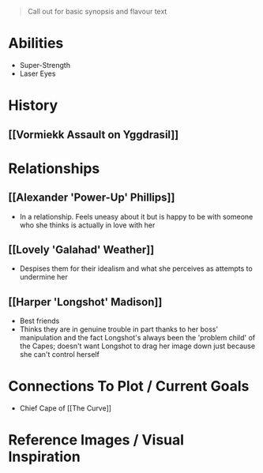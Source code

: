 > Call out for basic synopsis and flavour text

# Abilities
* Super-Strength
* Laser Eyes
# History
## [[Vormiekk Assault on Yggdrasil]]
# Relationships
## [[Alexander 'Power-Up' Phillips]]
 * In a relationship. Feels uneasy about it but is happy to be with someone who she thinks is actually in love with her
## [[Lovely 'Galahad' Weather]]
* Despises them for their idealism and what she perceives as attempts to undermine her
## [[Harper 'Longshot' Madison]]
* Best friends
* Thinks they are in genuine trouble in part thanks to her boss' manipulation and the fact Longshot's always been the 'problem child' of the Capes; doesn't want Longshot to drag her image down just because she can't control herself
# Connections To Plot / Current Goals
* Chief Cape of [[The Curve]]
# Reference Images / Visual Inspiration
